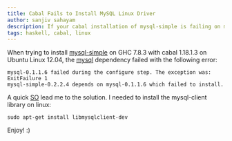 ```yaml
---
title: Cabal Fails to Install MySQL Linux Driver
author: sanjiv sahayam
description: If your cabal installation of mysql-simple is failing on mysql, you may want to install the mysql-client library on linux.
tags: haskell, cabal, linux
---
```

When trying to install [mysql-simple](http://hackage.haskell.org/package/mysql-simple-0.2.2.4) on GHC 7.8.3 with cabal 1.18.1.3 on Ubuntu Linux 12.04, the [mysql](https://hackage.haskell.org/package/mysql) dependency failed with the following error:

    mysql-0.1.1.6 failed during the configure step. The exception was:
    ExitFailure 1
    mysql-simple-0.2.2.4 depends on mysql-0.1.1.6 which failed to install.


A quick [SO](http://stackoverflow.com/questions/7475223/mysql-config-not-found-when-installing-mysqldb-python-interface) lead me to the solution. I needed to install the mysql-client library on linux:

    sudo apt-get install libmysqlclient-dev

Enjoy! :)